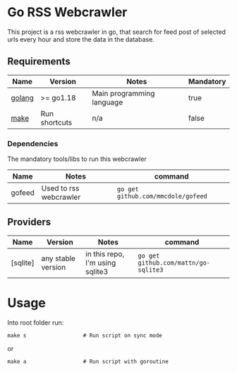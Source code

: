 # Go RSS Webcrawler
This project is a rss webcrawler in go, that search for feed post of selected urls every hour and store the data in the database.

## Requirements

| Name | Version | Notes | Mandatory
|------|---------|---------|---------|
| [golang](https://golang.org/dl/) | >= go1.18 | Main programming language | true
| [make](https://www.gnu.org/software/make/) | Run shortcuts | n/a | false

### Dependencies
The mandatory tools/libs to run this webcrawler

| Name | Notes | command
|------|---------|---------|
| gofeed | Used to rss webcrawler | `go get github.com/mmcdole/gofeed`


## Providers

| Name | Version | Notes | command
|------|---------|---------|---------|
| [sqlite]| any stable version | in this repo, I'm using sqlite3 | `go get github.com/mattn/go-sqlite3`

# Usage
Into root folder run:

```
make s                  # Run script on sync mode
```

or

```
make a                  # Run script with goroutine
```